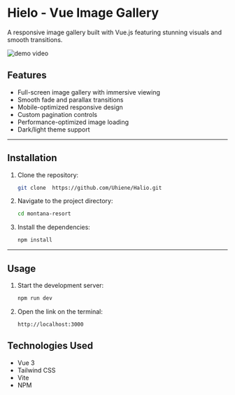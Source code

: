# Hielo - Vue Image Gallery

A responsive image gallery built with Vue.js featuring stunning visuals and smooth transitions.

![demo video](./screenshots/demo.gif)

## Features

- Full-screen image gallery with immersive viewing  
- Smooth fade and parallax transitions  
- Mobile-optimized responsive design  
- Custom pagination controls  
- Performance-optimized image loading  
- Dark/light theme support



---

## Installation

1. Clone the repository:
   ```bash
   git clone  https://github.com/Uhiene/Halio.git
   ```

2. Navigate to the project directory:
   ```bash
   cd montana-resort
   ```

3. Install the dependencies:
   ```bash
   npm install
   ```

---

## Usage

1. Start the development server:
   ```bash
   npm run dev
   ```

2. Open the link on the terminal:
   ```
   http://localhost:3000
   ```

## Technologies Used

- Vue 3  
- Tailwind CSS  
- Vite  
- NPM